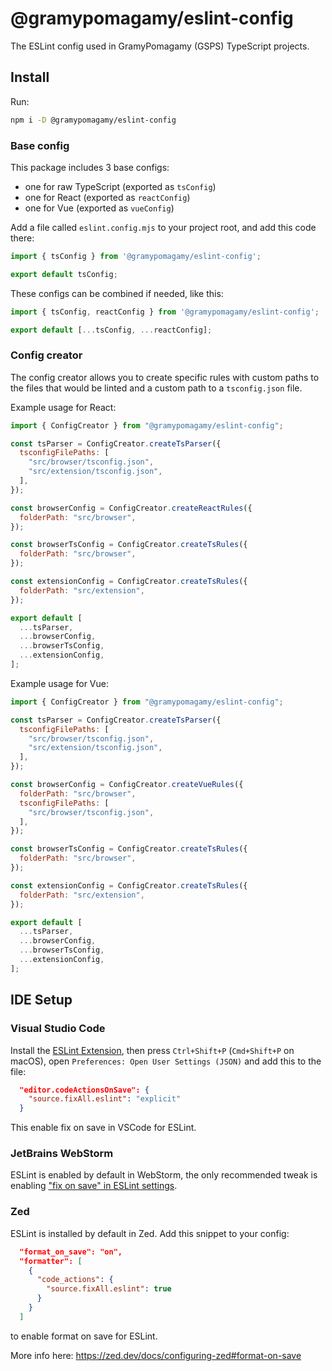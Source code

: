# @gramypomagamy/eslint-config

The ESLint config used in GramyPomagamy (GSPS) TypeScript projects.

## Install

Run:
```sh
npm i -D @gramypomagamy/eslint-config
```

### Base config
This package includes 3 base configs:
- one for raw TypeScript (exported as `tsConfig`)
- one for React (exported as `reactConfig`)
- one for Vue (exported as `vueConfig`)

Add a file called `eslint.config.mjs` to your project root, and add this code there:
```js
import { tsConfig } from '@gramypomagamy/eslint-config';

export default tsConfig;
```

These configs can be combined if needed, like this:
```js
import { tsConfig, reactConfig } from '@gramypomagamy/eslint-config';

export default [...tsConfig, ...reactConfig];
```

### Config creator
The config creator allows you to create specific rules with custom paths to the files that would be linted and a custom path to a `tsconfig.json` file.

Example usage for React:
```js
import { ConfigCreator } from "@gramypomagamy/eslint-config";

const tsParser = ConfigCreator.createTsParser({
  tsconfigFilePaths: [
    "src/browser/tsconfig.json",
    "src/extension/tsconfig.json",
  ],
});

const browserConfig = ConfigCreator.createReactRules({
  folderPath: "src/browser",
});

const browserTsConfig = ConfigCreator.createTsRules({
  folderPath: "src/browser",
});

const extensionConfig = ConfigCreator.createTsRules({
  folderPath: "src/extension",
});

export default [
  ...tsParser,
  ...browserConfig,
  ...browserTsConfig,
  ...extensionConfig,
];
```

Example usage for Vue:
```js
import { ConfigCreator } from "@gramypomagamy/eslint-config";

const tsParser = ConfigCreator.createTsParser({
  tsconfigFilePaths: [
    "src/browser/tsconfig.json",
    "src/extension/tsconfig.json",
  ],
});

const browserConfig = ConfigCreator.createVueRules({
  folderPath: "src/browser",
  tsconfigFilePaths: [
    "src/browser/tsconfig.json",
  ],
});

const browserTsConfig = ConfigCreator.createTsRules({
  folderPath: "src/browser",
});

const extensionConfig = ConfigCreator.createTsRules({
  folderPath: "src/extension",
});

export default [
  ...tsParser,
  ...browserConfig,
  ...browserTsConfig,
  ...extensionConfig,
];
```

## IDE Setup

### Visual Studio Code

Install the [ESLint Extension](https://marketplace.visualstudio.com/items?itemName=dbaeumer.vscode-eslint), then press `Ctrl+Shift+P` (`Cmd+Shift+P` on macOS), open `Preferences: Open User Settings (JSON)` and add this to the file:

```json
  "editor.codeActionsOnSave": {
    "source.fixAll.eslint": "explicit"
  }
```

This enable fix on save in VSCode for ESLint.

### JetBrains WebStorm

ESLint is enabled by default in WebStorm, the only recommended tweak is enabling ["fix on save" in ESLint settings](https://www.jetbrains.com/help/webstorm/eslint.html#ws_eslint_configure_run_eslint_on_save).

### Zed

ESLint is installed by default in Zed. Add this snippet to your config:
```json
  "format_on_save": "on",
  "formatter": [
    {
      "code_actions": {
        "source.fixAll.eslint": true
      }
    }
  ]
```
to enable format on save for ESLint.

More info here: https://zed.dev/docs/configuring-zed#format-on-save
